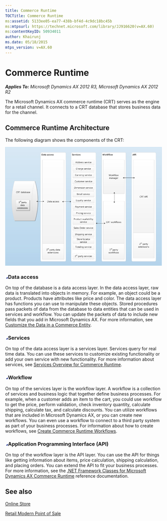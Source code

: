```yaml
---
title: Commerce Runtime
TOCTitle: Commerce Runtime
ms:assetid: 5133ee05-ea77-438b-bf4d-4c9dc18bc45b
ms:mtpsurl: https://technet.microsoft.com/library/JJ916620(v=AX.60)
ms:contentKeyID: 50934011
author: Khairunj
ms.date: 05/18/2015
mtps_version: v=AX.60
---
```


# Commerce Runtime 


_**Applies To:** Microsoft Dynamics AX 2012 R3, Microsoft Dynamics AX 2012 R2_

The Microsoft Dynamics AX commerce runtime (CRT) serves as the engine for a retail channel. It connects to a CRT database that stores business data for the channel.

## Commerce Runtime Architecture

The following diagram shows the components of the CRT:

![Commerce Runtime](images/JJ916620.CRT_Overview(en-us,AX.60).jpg "Commerce Runtime")

### ![JJ916620.collapse\_all(en-us,AX.60).gif](images/Gg841655.collapse_all(en-us,AX.60).gif "JJ916620.collapse_all(en-us,AX.60).gif")Data access

On top of the database is a data access layer. In the data access layer, raw data is translated into objects in memory. For example, an object could be a product. Products have attributes like price and color. The data access layer has functions you can use to manipulate these objects. Stored procedures pass packets of data from the database to data entities that can be used in services and workflow. You can update the packets of data to include new fields that you add in Microsoft Dynamics AX. For more information, see [Customize the Data in a Commerce Entity](customize-the-data-in-a-commerce-entity.md).

### ![JJ916620.collapse\_all(en-us,AX.60).gif](images/Gg841655.collapse_all(en-us,AX.60).gif "JJ916620.collapse_all(en-us,AX.60).gif")Services

On top of the data access layer is a services layer. Services query for real time data. You can use these services to customize existing functionality or add your own service with new functionality. For more information about services, see [Services Overview for Commerce Runtime](services-overview-for-commerce-runtime.md).

### ![JJ916620.collapse\_all(en-us,AX.60).gif](images/Gg841655.collapse_all(en-us,AX.60).gif "JJ916620.collapse_all(en-us,AX.60).gif")Workflow

On top of the services layer is the workflow layer. A workflow is a collection of services and business logic that together define business processes. For example, when a customer adds an item to the cart, you could use workflow to get the price, perform validation, check inventory quantity, calculate shipping, calculate tax, and calculate discounts. You can utilize workflows that are included in Microsoft Dynamics AX, or you can create new workflows. You can even use a workflow to connect to a third party system as part of your business processes. For information about how to create workflows, see [Create Commerce Runtime Workflows](create-commerce-runtime-workflows.md).

### ![JJ916620.collapse\_all(en-us,AX.60).gif](images/Gg841655.collapse_all(en-us,AX.60).gif "JJ916620.collapse_all(en-us,AX.60).gif")Application Programming Interface (API)

On top of the workflow layer is the API layer. You can use the API for things like getting information about items, price calculation, shipping calculation, and placing orders. You can extend the API to fit your business processes. For more information, see the [.NET Framework Classes for Microsoft Dynamics AX Commerce Runtime](net-framework-classes-for-microsoft-dynamics-ax-commerce-runtime.md) reference documentation.

## See also

[Online Store](online-store.md)

[Retail Modern Point of Sale](retail-modern-point-of-sale.md)

  


